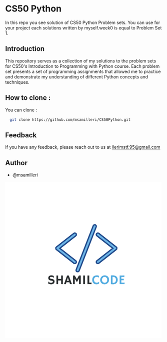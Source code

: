 
# CS50 Python

In this repo you see solution  of CS50 Python Problem sets. You can use for your project each solutions written by myself.week0 is equal to Problem Set 1.

## Introduction

This repository serves as a collection of my solutions to the problem sets for CS50's Introduction to Programming with Python course. Each problem set presents a set of programming assignments that allowed me to practice and demonstrate my understanding of different Python concepts and techniques.


## How to clone :



You can clone : 

```bash
  git clone https://github.com/msamilleri/CS50Python.git
```


## Feedback

If you have any feedback, please reach out to us at ilerimstf.95@gmail.com


## Author

- [@msamilleri](https://github.com/msamilleri)


![Logo](https://github.com/msamilleri/CS50Python/blob/master/logo/3.png)

